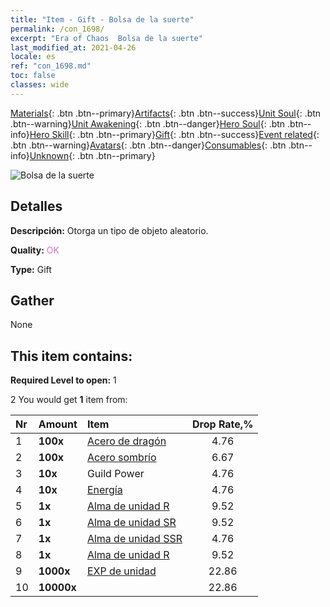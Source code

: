```yaml
---
title: "Item - Gift - Bolsa de la suerte"
permalink: /con_1698/
excerpt: "Era of Chaos  Bolsa de la suerte"
last_modified_at: 2021-04-26
locale: es
ref: "con_1698.md"
toc: false
classes: wide
---
```

 [Materials](/ItemsES/){: .btn .btn--primary}[Artifacts](/ItemsES/Artifacts/){: .btn .btn--success}[Unit Soul](/ItemsES/UnitSoul/){: .btn .btn--warning}[Unit Awakening](/ItemsES/UnitAwakening/){: .btn .btn--danger}[Hero Soul](/ItemsES/HeroSoul/){: .btn .btn--info}[Hero Skill](/ItemsES/HeroSkill/){: .btn .btn--primary}[Gift](/ItemsES/Gift/){: .btn .btn--success}[Event related](/ItemsES/Events/){: .btn .btn--warning}[Avatars](/ItemsES/Avatars/){: .btn .btn--danger}[Consumables](/ItemsES/Consumables/){: .btn .btn--info}[Unknown](/ItemsES/Unknown/){: .btn .btn--primary}

 ![Bolsa de la suerte](/images/t/i_907314.png)

## Detalles
 **Descripción:** Otorga un tipo de objeto aleatorio.

 **Quality:** <span style="color: #DA70D6">OK</span>

 **Type:** Gift

## Gather

  None

## This item contains:

 **Required Level to open:** 1

 2 You would get **1** item  from:

  | Nr | Amount |     Item    | Drop Rate,% |
  |:---|:-------|:------------|:---------:|
  | 1 |  **100x** | [Acero de dragón](/ItemsES/con_880/) | 4.76 | 
  | 2 |  **100x** | [Acero sombrío](/ItemsES/con_881/) | 6.67 | 
  | 3 |  **10x** | Guild Power | 4.76 | 
  | 4 |  **10x** | [Energía](/ItemsES/con_900/) | 4.76 | 
  | 5 |  **1x** | [Alma de unidad R](/ItemsES/con_533/) | 9.52 | 
  | 6 |  **1x** | [Alma de unidad SR](/ItemsES/con_534/) | 9.52 | 
  | 7 |  **1x** | [Alma de unidad SSR](/ItemsES/con_535/) | 4.76 | 
  | 8 |  **1x** | [Alma de unidad R](/ItemsES/con_533/) | 9.52 | 
  | 9 |  **1000x** | [EXP de unidad](/ItemsES/con_902/) | 22.86 | 
  | 10 |  **10000x** | <i class="fas fa-coins"/> | 22.86 | 

